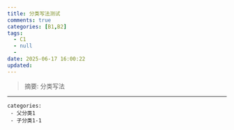 ```yaml
---
title: 分类写法测试
comments: true
categories: [B1,B2]
tags:
  - C1
  - null
  - 
date: 2025-06-17 16:00:22
updated:
---
```

> 摘要: 分类写法

<!--more-->

------

```
categories: 
 - 父分类1
 - 子分类1-1
```

